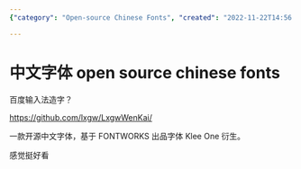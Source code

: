 ```yaml
---
{"category": "Open-source Chinese Fonts", "created": "2022-11-22T14:56:56+08:00", "date": "2022-11-22 14:56:56", "description": "LxgwWenKai is an open-source Chinese font inspired by the Klee One font, available on GitHub. It features a clean and modern appearance that is suitable for various design projects.", "modified": "2022-11-22T14:57:39+08:00", "tags": ["Open-source", "Chinese font", "LxgwWenKai", "GitHub", "Klee One font", "Font design", "Typography"], "title": "Introducing The Open-Source Chinese Font 'Lxgwwenkai' Based On Klee One"}

---
```


# 中文字体 open source chinese fonts

百度输入法造字？

https://github.com/lxgw/LxgwWenKai/

一款开源中文字体，基于 FONTWORKS 出品字体 Klee One 衍生。

感觉挺好看
